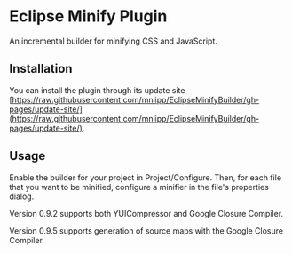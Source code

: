 Eclipse Minify Plugin
===================

An incremental builder for minifying CSS and JavaScript.

Installation
-----------

You can install the plugin through its update site
[https://raw.githubusercontent.com/mnlipp/EclipseMinifyBuilder/gh-pages/update-site/](https://raw.githubusercontent.com/mnlipp/EclipseMinifyBuilder/gh-pages/update-site/).

Usage
-----

Enable the builder for your project in Project/Configure. Then, for each
file that you want to be minified, configure a minifier in the file's
properties dialog.

Version 0.9.2 supports both YUICompressor and Google Closure Compiler.

Version 0.9.5 supports generation of source maps with the Google Closure Compiler.
